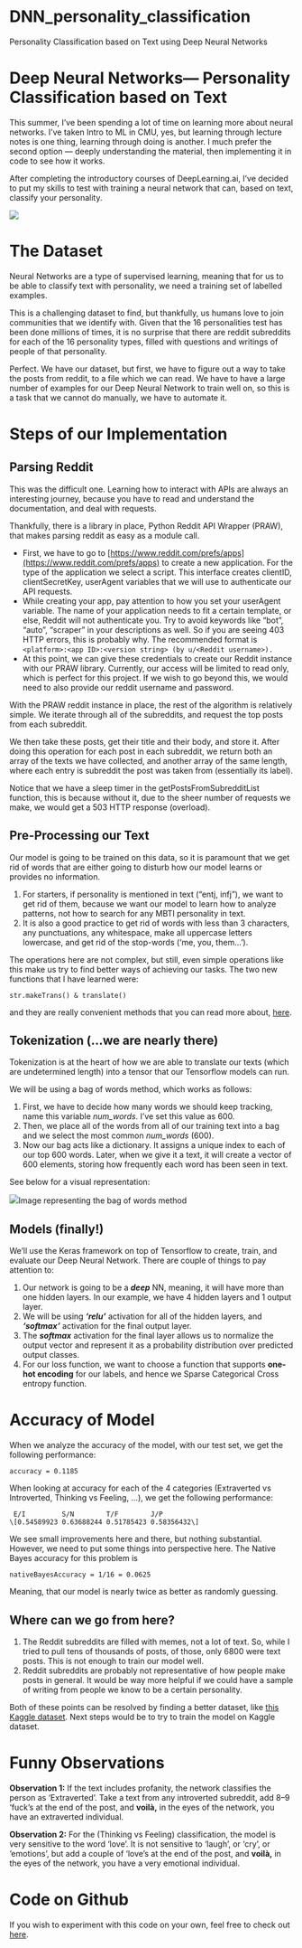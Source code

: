 # DNN_personality_classification
Personality Classification based on Text using Deep Neural Networks

Deep Neural Networks— Personality Classification based on Text
==============================================================

This summer, I’ve been spending a lot of time on learning more about neural networks. I’ve taken Intro to ML in CMU, yes, but learning through lecture notes is one thing, learning through doing is another. I much prefer the second option — deeply understanding the material, then implementing it in code to see how it works.

After completing the introductory courses of DeepLearning.ai, I’ve decided to put my skills to test with training a neural network that can, based on text, classify your personality.

![](https://miro.medium.com/max/1400/1*AaUBpDoCItK4lzk-dyZEug.png)

The Dataset
===========

Neural Networks are a type of supervised learning, meaning that for us to be able to classify text with personality, we need a training set of labelled examples.

This is a challenging dataset to find, but thankfully, us humans love to join communities that we identify with. Given that the 16 personalities test has been done millions of times, it is no surprise that there are reddit subreddits for each of the 16 personality types, filled with questions and writings of people of that personality.

Perfect. We have our dataset, but first, we have to figure out a way to take the posts from reddit, to a file which we can read. We have to have a large number of examples for our Deep Neural Network to train well on, so this is a task that we cannot do manually, we have to automate it.

Steps of our Implementation
===========================

Parsing Reddit
--------------

This was the difficult one. Learning how to interact with APIs are always an interesting journey, because you have to read and understand the documentation, and deal with requests.

Thankfully, there is a library in place, Python Reddit API Wrapper (PRAW), that makes parsing reddit as easy as a module call.

*   First, we have to go to [https://www.reddit.com/prefs/apps](https://www.reddit.com/prefs/apps) to create a new application. For the type of the application we select a script. This interface creates clientID, clientSecretKey, userAgent variables that we will use to authenticate our API requests.
*   While creating your app, pay attention to how you set your userAgent variable. The name of your application needs to fit a certain template, or else, Reddit will not authenticate you. Try to avoid keywords like “bot”, “auto”, “scraper” in your descriptions as well. So if you are seeing 403 HTTP errors, this is probably why. The recommended format is `<platform>:<app ID>:<version string> (by u/<Reddit username>).`
*   At this point, we can give these credentials to create our Reddit instance with our PRAW library. Currently, our access will be limited to read only, which is perfect for this project. If we wish to go beyond this, we would need to also provide our reddit username and password.

With the PRAW reddit instance in place, the rest of the algorithm is relatively simple. We iterate through all of the subreddits, and request the top posts from each subreddit.

We then take these posts, get their title and their body, and store it. After doing this operation for each post in each subreddit, we return both an array of the texts we have collected, and another array of the same length, where each entry is subreddit the post was taken from (essentially its label).

Notice that we have a sleep timer in the getPostsFromSubredditList function, this is because without it, due to the sheer number of requests we make, we would get a 503 HTTP response (overload).

Pre-Processing our Text
-----------------------

Our model is going to be trained on this data, so it is paramount that we get rid of words that are either going to disturb how our model learns or provides no information.

1.  For starters, if personality is mentioned in text (“entj, infj”), we want to get rid of them, because we want our model to learn how to analyze patterns, not how to search for any MBTI personality in text.
2.  It is also a good practice to get rid of words with less than 3 characters, any punctuations, any whitespace, make all uppercase letters lowercase, and get rid of the stop-words (‘me, you, them…’).

The operations here are not complex, but still, even simple operations like this make us try to find better ways of achieving our tasks. The two new functions that I have learned were:

```
str.makeTrans() & translate()
```

and they are really convenient methods that you can read more about, [here](https://www.delftstack.com/howto/python/python-replace-multiple-characters/#use-str.replace-to-replace-multiple-characters-in-python).

Tokenization (…we are nearly there)
-----------------------------------

Tokenization is at the heart of how we are able to translate our texts (which are undetermined length) into a tensor that our Tensorflow models can run.

We will be using a bag of words method, which works as follows:

1.  First, we have to decide how many words we should keep tracking, name this variable _num\_words_. I’ve set this value as 600.
2.  Then, we place all of the words from all of our training text into a bag and we select the most common _num\_words_ (600).
3.  Now our bag acts like a dictionary. It assigns a unique index to each of our top 600 words. Later, when we give it a text, it will create a vector of 600 elements, storing how frequently each word has been seen in text.

See below for a visual representation:

![](https://miro.medium.com/max/1400/0*DmxZgoe8VemlkQmd.jpeg)Image representing the bag of words method

Models (finally!)
-----------------

We’ll use the Keras framework on top of Tensorflow to create, train, and evaluate our Deep Neural Network. There are couple of things to pay attention to:

1.  Our network is going to be a **_deep_** NN, meaning, it will have more than one hidden layers. In our example, we have 4 hidden layers and 1 output layer.
2.  We will be using **_‘relu’_** activation for all of the hidden layers, and **_‘softmax’_** activation for the final output layer.
3.  The **_softmax_** activation for the final layer allows us to normalize the output vector and represent it as a probability distribution over predicted output classes.
4.  For our loss function, we want to choose a function that supports **one-hot encoding** for our labels, and hence we Sparse Categorical Cross entropy function.

Accuracy of Model
=================

When we analyze the accuracy of the model, with our test set, we get the following performance:

```
accuracy = 0.1185
```

When looking at accuracy for each of the 4 categories (Extraverted vs Introverted, Thinking vs Feeling, …), we get the following performance:

```
 E/I         S/N        T/F        J/P  
\[0.54589923 0.63688244 0.51785423 0.58356432\]
```

We see small improvements here and there, but nothing substantial. However, we need to put some things into perspective here. The Native Bayes accuracy for this problem is

```
nativeBayesAccuracy = 1/16 = 0.0625
```

Meaning, that our model is nearly twice as better as randomly guessing.

Where can we go from here?
--------------------------

1.  The Reddit subreddits are filled with memes, not a lot of text. So, while I tried to pull tens of thousands of posts, of those, only 6800 were text posts. This is not enough to train our model well.
2.  Reddit subreddits are probably not representative of how people make posts in general. It would be way more helpful if we could have a sample of writing from people we know to be a certain personality.

Both of these points can be resolved by finding a better dataset, like [this Kaggle dataset](https://www.kaggle.com/datasets/datasnaek/mbti-type?resource=download). Next steps would be to try to train the model on Kaggle dataset.

Funny Observations
==================

**Observation 1:** If the text includes profanity, the network classifies the person as ‘Extraverted’. Take a text from any introverted subreddit, add 8–9 ‘fuck’s at the end of the post, and **voilà,** in the eyes of the network, you have an extraverted individual.

**Observation 2:** For the (Thinking vs Feeling) classification, the model is very sensitive to the word ‘love’. It is not sensitive to ‘laugh’, or ‘cry’, or ‘emotions’, but add a couple of ‘love’s at the end of the post, and **voilà,** in the eyes of the network, you have a very emotional individual.

Code on Github
==============

If you wish to experiment with this code on your own, feel free to check out [here](https://github.com/mdbirlikci/DNN_personality_classification).
